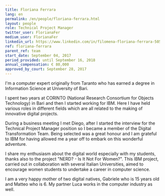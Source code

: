 ```yaml
---
title: Floriana Ferrara
lang: en
permalink: /en/people/floriana-ferrara.html
layout: people
role: Technical Project Manager
twitter_user: FlorianaFer
medium_user: FlorianaFer
linkedin_url: https://www.linkedin.com/in/filomena-floriana-ferrara-50588912 
ref: floriana-ferrara
parent_ref: team
start_date: September 04, 2017
period_provided: until September 16, 2018
annual_compensation: € 80,000
approved_by_court: September 28, 2017
---
```

I'm a computer expert originally from Taranto who has earned a degree in Information Science at University of Bari. 

I spent two years at CORINTO (National Research Consortium for Objects Technology) in Bari and then I started working for IBM. 
Here I have held various roles in different fields which are all related to the making of innovative digital projects.

During a business meeting I met Diego, after I started the interview for the Technical Project Manager position so I became a member of the Digital Transformation Team. Being selected was a great honour and I am grateful to IBM for having allowed me a year off to embark on this wonderful adventure.

I share my enthusiasm about the digital world especially with my students, thanks also to the project "NERD? - Is It Not For Women?". This IBM project, carried out in collaboration with several Italian Universities, aimed to encourage women students to undertake a career in computer science.

I am a very happy mother of two digital natives, Gabriele who is 15 years old and Matteo who is 6. My partner Luca works in the computer industry as well.


